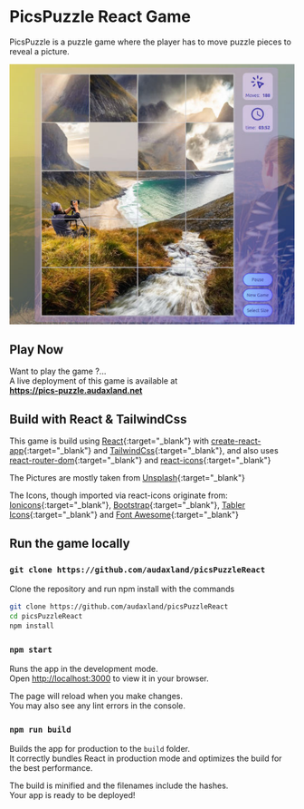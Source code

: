 # PicsPuzzle React Game

PicsPuzzle is a puzzle game where the player has to move puzzle pieces to reveal a picture.

![Screenshot of the PicPuzzle Game](puzzleScreenshot.jpg)

## Play Now

Want to play the game ?...   
A live deployment of this game is available at   
**https://pics-puzzle.audaxland.net**

## Build with React & TailwindCss

This game is build using
[React](https://reactjs.org/){:target="_blank"} 
with [create-react-app](https://create-react-app.dev/){:target="_blank"} 
and [TailwindCss](https://tailwindcss.com/){:target="_blank"}, 
and also uses 
[react-router-dom](https://reactrouter.com/en/main){:target="_blank"} 
and [react-icons](https://react-icons.github.io/react-icons/){:target="_blank"}  
  
The Pictures are mostly taken from [Unsplash](https://unsplash.com/){:target="_blank"}

The Icons, though imported via react-icons originate from: 
[Ionicons](https://ionic.io/ionicons){:target="_blank"},
[Bootstrap](https://github.com/twbs/icons){:target="_blank"},
[Tabler Icons](https://github.com/tabler/tabler-icons){:target="_blank"} and 
[Font Awesome](https://fontawesome.com/){:target="_blank"}


## Run the game locally

### `git clone https://github.com/audaxland/picsPuzzleReact` 

Clone the repository and run npm install with the commands

```bash
git clone https://github.com/audaxland/picsPuzzleReact
cd picsPuzzleReact
npm install
```

### `npm start`

Runs the app in the development mode.\
Open [http://localhost:3000](http://localhost:3000) to view it in your browser.

The page will reload when you make changes.\
You may also see any lint errors in the console.

### `npm run build`

Builds the app for production to the `build` folder.\
It correctly bundles React in production mode and optimizes the build for the best performance.

The build is minified and the filenames include the hashes.\
Your app is ready to be deployed!

